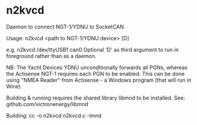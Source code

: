 # n2kvcd
Daemon to connect NGT-1/YDNU to SocketCAN

Usage: n2kvcd <path to NGT-1/YDNU device> <name of CAN interface> [D]

e.g. n2kvcd /dev/ttyUSB1 can0
Optional 'D' as third argument to run in foreground rather than as a daemon.

NB: The Yacht Devices YDNU unconditionally forwards all PGNs, whereas the Actisense NGT-1
requires each PGN to be enabled. This can be done using "NMEA Reader" from Actisense - a Windows program (that will run in Wine)

Building & running requires the shared library libmnd to be installed. See: github.com/victronenergy/libmnd

Building: cc -o n2kvcd n2kvcd.c -lmnd
